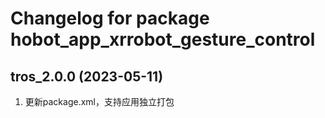 # Changelog for package hobot_app_xrrobot_gesture_control

tros_2.0.0 (2023-05-11)
------------------
1. 更新package.xml，支持应用独立打包
